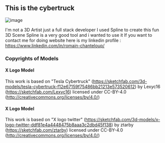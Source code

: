 ## This is the cybertruck

![image](https://github.com/user-attachments/assets/52be3537-06c1-43c6-bb5d-018cb44072ca)


I'm not a 3D Artist just a full stack developer
I used Spline to create this fun 3D Scene
Spline is a very good tool and i wanted to use it
If you want to contact me for doing website here is my linkedin profile :
https://www.linkedin.com/in/romain-chanteloup/

### Copyrights of Models

#### X Logo Model

This work is based on "Tesla Cybertruck" (https://sketchfab.com/3d-models/tesla-cybertruck-f12e67159f75486bb21213e573520612) by Lexyc16 (https://sketchfab.com/Lexyc16) licensed under CC-BY-4.0 (http://creativecommons.org/licenses/by/4.0/)

#### X Logo Model

This work is based on "X logo twitter" (https://sketchfab.com/3d-models/x-logo-twitter-ddf81e4a4448475b8aaa3c2dbd45f138) by ztarby (https://sketchfab.com/ztarby) licensed under CC-BY-4.0 (http://creativecommons.org/licenses/by/4.0/)
